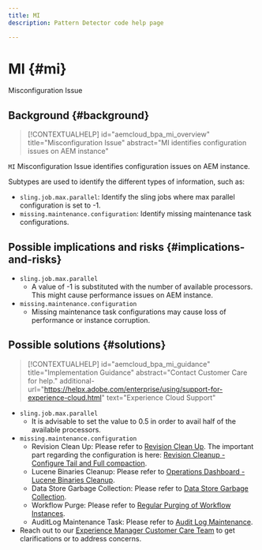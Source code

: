 ```yaml
---
title: MI
description: Pattern Detector code help page

---
```

# MI {#mi}

Misconfiguration Issue

## Background {#background}

>[!CONTEXTUALHELP]
>id="aemcloud_bpa_mi_overview"
>title="Misconfiguration Issue"
>abstract="MI identifies configuration issues on AEM instance"

`MI`  Misconfiguration Issue identifies configuration issues on AEM instance.

Subtypes are used to identify the different types of information, such as:

* `sling.job.max.parallel`: Identify the sling jobs where max parallel configuration is set to -1.
* `missing.maintenance.configuration`: Identify missing maintenance task configurations.

## Possible implications and risks {#implications-and-risks}

* `sling.job.max.parallel`
  * A value of -1 is substituted with the number of available processors. This might cause performance issues on AEM instance.
* `missing.maintenance.configuration`
  * Missing maintenance task configurations may cause loss of performance or instance corruption.

## Possible solutions {#solutions}

>[!CONTEXTUALHELP]
>id="aemcloud_bpa_mi_guidance"
>title="Implementation Guidance"
>abstract="Contact Customer Care for help."
>additional-url="https://helpx.adobe.com/enterprise/using/support-for-experience-cloud.html" text="Experience Cloud Support"

* `sling.job.max.parallel`
  * It is advisable to set the value to 0.5 in order to avail half of the available processors.
* `missing.maintenance.configuration`
  * Revision Clean Up: Please refer to [Revision Clean Up](https://experienceleague.adobe.com/docs/experience-manager-65/deploying/deploying/revision-cleanup.html). The important part regarding the configuration is here: [Revision Cleanup - Configure Tail and Full compaction](https://experienceleague.adobe.com/docs/experience-manager-65/deploying/deploying/revision-cleanup.html#how-to-configure-full-and-tail-compaction).
  * Lucene Binaries Cleanup: Please refer to [Operations Dashboard - Lucene Binaries Cleanup](https://experienceleague.adobe.com/docs/experience-manager-65/administering/operations/operations-dashboard.html#lucene-binaries-cleanup).
  * Data Store Garbage Collection: Please refer to [Data Store Garbage Collection](https://experienceleague.adobe.com/docs/experience-manager-65/administering/operations/data-store-garbage-collection.html).
  * Workflow Purge: Please refer to [Regular Purging of Workflow Instances](https://experienceleague.adobe.com/docs/experience-manager-65/administering/operations/workflows-administering.html#regular-purging-of-workflow-instances).
  * AuditLog Maintenance Task: Please refer to [Audit Log Maintenance](https://experienceleague.adobe.com/docs/experience-manager-65/administering/operations/operations-audit-log.html).
* Reach out to our [Experience Manager Customer Care Team](https://helpx.adobe.com/enterprise/using/support-for-experience-cloud.html) to get clarifications or to address concerns.